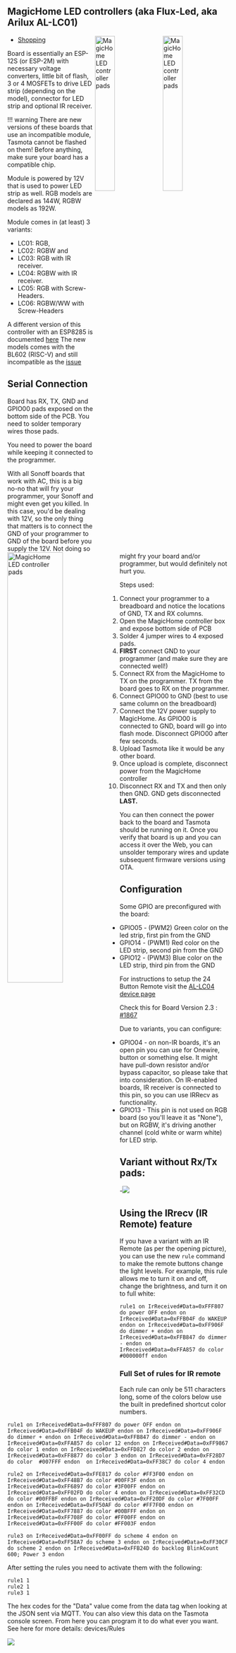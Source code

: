 ## MagicHome LED controllers (aka Flux-Led, aka Arilux AL-LC01)

<img alt="MagicHome LED controller pads" src="https://user-images.githubusercontent.com/29731130/31029721-23312a68-a553-11e7-9bd9-0a45f38d3375.jpg" width="30%" align="right" /> 
<img alt="MagicHome LED controller pads" src="https://user-images.githubusercontent.com/29731130/31029726-269589f6-a553-11e7-95ed-aecb334d3aa3.jpg" width="30%" align="right" />

* [Shopping](https://www.aliexpress.com/item/Magic-Home-Mini-RGB-RGBW-Wifi-Controller-For-Led-Strip-Panel-light-Timing-Function-16million-colors/32686853650.html)

Board is essentially an ESP-12S (or ESP-2M) with necessary voltage converters, little bit of flash, 3 or 4 MOSFETs to drive LED strip (depending on the model), connector for LED strip and optional IR receiver.

!!! warning
    There are new versions of these boards that use an incompatible module, Tasmota cannot be flashed on them! Before anything, make sure your board has a compatible chip. 

Module is powered by 12V that is used to power LED strip as well. RGB models are declared as 144W, RGBW models as 192W.

Module comes in (at least) 3 variants: 
- LC01: RGB, 
- LC02: RGBW and 
- LC03: RGB  with IR receiver.
- LC04: RGBW with IR receiver.
- LC05: RGB  with Screw-Headers.
- LC06: RGBW/WW  with Screw-Headers

A different version of this controller with an ESP8285 is documented [here](../devices/MagicHome-with-ESP8285)
The new models comes with the BL602 (RISC-V) and still incompatible as the [issue](https://github.com/esphome/feature-requests/issues/1049)

## Serial Connection

Board has RX, TX, GND and GPIO00 pads exposed on the bottom side of the PCB. You need to solder temporary wires those pads.

<img alt="MagicHome LED controller pads" src="https://user-images.githubusercontent.com/29731130/31029735-2f99db9c-a553-11e7-896c-2f71c3d04551.jpg" width="50%" align="left" />

You need to power the board while keeping it connected to the programmer.

With all Sonoff boards that work with AC, this is a big no-no that will fry your programmer, your Sonoff and might even get you killed.
In this case, you'd be dealing with 12V, so the only thing that matters is to connect the GND of your programmer to GND of the board before you supply the 12V. Not doing so might fry your board and/or programmer, but would definitely not hurt you. 

Steps used: 
1. Connect your programmer to a breadboard and notice the locations of GND, TX and RX columns.
1. Open the MagicHome controller box and expose bottom side of PCB
1. Solder 4 jumper wires to 4 exposed pads.
1. **FIRST** connect GND to your programmer (and make sure they are connected well!)
1. Connect RX from the MagicHome to TX on the programmer. TX from the board goes to RX on the programmer.
1. Connect GPIO00 to GND (best to use same column on the breadboard)
1. Connect the 12V power supply to MagicHome. As GPIO00 is connected to GND, board will go into flash mode. Disconnect GPIO00 after few seconds.
1. Upload Tasmota like it would be any other board.
1. Once upload is complete, disconnect power from the MagicHome controller
1. Disconnect RX and TX and then only then GND. GND gets disconnected **LAST.**

You can then connect the power back to the board and Tasmota should be running on it. Once you verify that board is up and you can access it over the Web, you can unsolder temporary wires and update subsequent firmware versions using OTA.

## Configuration 

Some GPIO are preconfigured with the board: 
- GPIO05 - (PWM2) Green color on the led strip, first pin from the GND
- GPIO14 - (PWM1) Red color on the LED strip, second pin from the GND
- GPIO12 - (PWM3) Blue color on the LED strip, third pin from the GND

For instructions to setup the 24 Button Remote visit the [AL-LC04 device page](../devices/Arilux-LC04.md)

Check this for Board Version 2.3 : [#1867](https://github.com/arendst/Tasmota/issues/1867#issuecomment-364811579)

Due to variants, you can configure:
- GPIO04 - on non-IR boards, it's an open pin you can use for Onewire, button or something else. It might have pull-down resistor and/or bypass capacitor, so please take that into consideration. On IR-enabled boards, IR receiver is connected to this pin, so you can use IRRecv as functionality.
- GPIO13  -  This pin is not used on RGB board (so you'll leave it as "None"), but on RGBW, it's driving another channel (cold white or warm white) for LED strip.


## Variant without Rx/Tx pads:

-![](https://raw.githubusercontent.com/wiki/xoseperez/espurna/images/flashing/ledcontroller-20-flash.jpg)

## Using the IRrecv (IR Remote) feature

If you have a variant with an IR Remote (as per the opening picture), you can use the new `rule` command to make the remote buttons change the light levels. For example, this rule allows me to turn it on and off, change the brightness, and turn it on to full white:

```
rule1 on IrReceived#Data=0xFFF807 do power OFF endon on IrReceived#Data=0xFFB04F do WAKEUP endon on IrReceived#Data=0xFF906F do dimmer + endon on IrReceived#Data=0xFFB847 do dimmer - endon on IrReceived#Data=0xFFA857 do color #000000ff endon
```

### Full Set of rules for IR remote
Each rule can only be 511 characters long, some of the colors below use the built in predefined shortcut color numbers.
```
rule1 on IrReceived#Data=0xFFF807 do power OFF endon on IrReceived#Data=0xFFB04F do WAKEUP endon on IrReceived#Data=0xFF906F do dimmer + endon on IrReceived#Data=0xFFB847 do dimmer - endon on IrReceived#Data=0xFFA857 do color 12 endon on IrReceived#Data=0xFF9867 do color 1 endon on IrReceived#Data=0xFFD827 do color 2 endon on IrReceived#Data=0xFF8877 do color 3 endon on IrReceived#Data=0xFF28D7 do color  #007FFF endon  on IrReceived#Data=0xFF38C7 do color 4 endon

rule2 on IrReceived#Data=0xFFE817 do color #FF3F00 endon on IrReceived#Data=0xFF48B7 do color #00FF3F endon on IrReceived#Data=0xFF6897 do color #3F00FF endon on IrReceived#Data=0xFF02FD do color 4 endon on IrReceived#Data=0xFF32CD do color #00FFBF endon on IrReceived#Data=0xFF20DF do color #7F00FF endon on IrReceived#Data=0xFF50AF do color #FF7F00 endon on IrReceived#Data=0xFF7887 do color #00BFFF endon on IrReceived#Data=0xFF708F do color #FF00FF endon on IrReceived#Data=0xFFF00F do color #FF003F endon

rule3 on IrReceived#Data=0xFF00FF do scheme 4 endon on IrReceived#Data=0xFF58A7 do scheme 3 endon on IrReceived#Data=0xFF30CF do scheme 2 endon on IrReceived#Data=0xFFB24D do backlog BlinkCount 600; Power 3 endon
```
After setting the rules you need to activate them with the following:
```
rule1 1
rule2 1
rule3 1
```

The hex codes for the "Data" value come from the data tag when looking at the JSON sent via MQTT. You can also view this data on the Tasmota console screen. From here you can program it to do what ever you want. See here for more details: devices/Rules

![](https://i.imgur.com/AWXrYTp.jpg)
